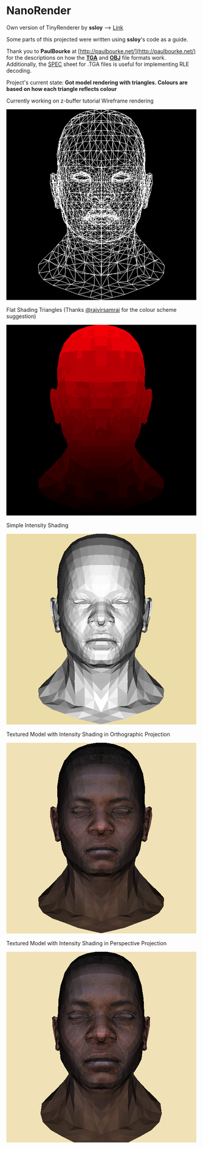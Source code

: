 # NanoRender

Own version of TinyRenderer by **ssloy** --> [Link](https://github.com/ssloy/tinyrenderer)

Some parts of this projected were written using **ssloy**'s code as a guide.

Thank you to **PaulBourke** at [http://paulbourke.net/](http://paulbourke.net/) for the descriptions on how the **[TGA](http://paulbourke.net/dataformats/tga/)** and **[OBJ](http://paulbourke.net/dataformats/obj/)** file formats work. Additionally, the [SPEC](https://www.dca.fee.unicamp.br/~martino/disciplinas/ea978/tgaffs.pdf) sheet for .TGA files is useful for implementing RLE decoding.

Project's current state: **Got model rendering with triangles. Colours are based on how each triangle reflects colour**

Currently working on z-buffer tutorial
Wireframe rendering

![](samples/wireframe.png)

Flat Shading Triangles (Thanks [@rajvirsamrai](https://github.com/rajvirsamrai) for the colour scheme suggestion)

![](samples/flat_red.png)

Simple Intensity Shading

![](samples/intensity_mapped.png)

Textured Model with Intensity Shading in Orthographic Projection

![](samples/texture_mapped_ortho.png)

Textured Model with Intensity Shading in Perspective Projection

![](samples/texture_mapped_proj.png)
